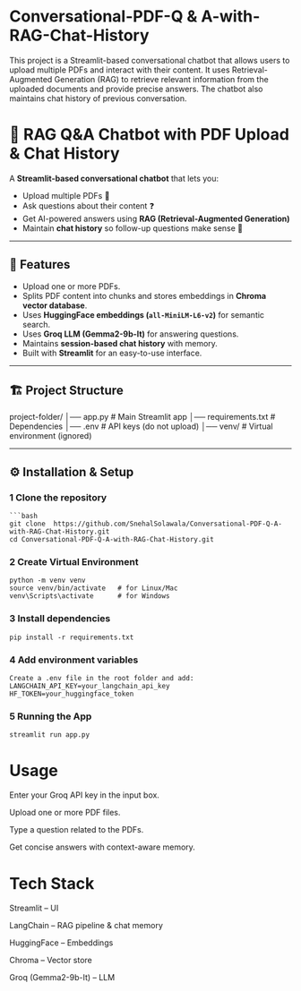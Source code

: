 # Conversational-PDF-Q & A-with-RAG-Chat-History
This project is a Streamlit-based conversational chatbot that allows users to upload multiple PDFs and interact with their content. It uses Retrieval-Augmented Generation (RAG) to retrieve relevant information from the uploaded documents and provide precise answers. The chatbot also maintains chat history of previous conversation.


# 📘 RAG Q&A Chatbot with PDF Upload & Chat History

A **Streamlit-based conversational chatbot** that lets you:
- Upload multiple PDFs 📄
- Ask questions about their content ❓
- Get AI-powered answers using **RAG (Retrieval-Augmented Generation)**
- Maintain **chat history** so follow-up questions make sense 🔄

---

## 🚀 Features
- Upload one or more PDFs.
- Splits PDF content into chunks and stores embeddings in **Chroma vector database**.
- Uses **HuggingFace embeddings (`all-MiniLM-L6-v2`)** for semantic search.
- Uses **Groq LLM (Gemma2-9b-It)** for answering questions.
- Maintains **session-based chat history** with memory.
- Built with **Streamlit** for an easy-to-use interface.

---

## 🏗️ Project Structure
project-folder/
│── app.py # Main Streamlit app
│── requirements.txt # Dependencies
│── .env # API keys (do not upload)
│── venv/ # Virtual environment (ignored)




---

## ⚙️ Installation & Setup

### 1️ Clone the repository
    ```bash
    git clone  https://github.com/SnehalSolawala/Conversational-PDF-Q-A-with-RAG-Chat-History.git
    cd Conversational-PDF-Q-A-with-RAG-Chat-History.git

### 2 Create Virtual Environment
    python -m venv venv
    source venv/bin/activate   # for Linux/Mac
    venv\Scripts\activate      # for Windows

### 3 Install dependencies
    pip install -r requirements.txt

### 4 Add environment variables
    Create a .env file in the root folder and add:
    LANGCHAIN_API_KEY=your_langchain_api_key
    HF_TOKEN=your_huggingface_token
### 5 Running the App
    streamlit run app.py



# Usage
  
  Enter your Groq API key in the input box.
  
  Upload one or more PDF files.
  
  Type a question related to the PDFs.
  
  Get concise answers with context-aware memory.

# Tech Stack

  Streamlit – UI
  
  LangChain – RAG pipeline & chat memory
  
  HuggingFace – Embeddings
  
  Chroma – Vector store
  
  Groq (Gemma2-9b-It) – LLM
